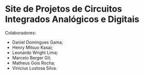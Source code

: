 <h1>Site de Projetos de Circuitos Integrados Analógicos e Digitais</h1>
<p>Colaboradores: 
<ul>
<li>Daniel Domingues Gama;</li> 
<li>Henry Mitsuo Kasai;</li>
<li>Leonardo Wright Lima;</li> 
<li>Marcelo Berger Gil;</li>
<li>Matheus Gois Rocha;</li> 
<li>Vinicius Lustosa Silva.</li>
</ul>
</p>
